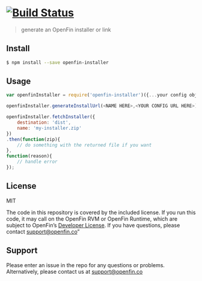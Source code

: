 # [![Build Status][travis-image]][travis-url]

> generate an OpenFin installer or link




## Install

```sh
$ npm install --save openfin-installer
```


## Usage

```js
var openfinInstaller = require('openfin-installer')({...your config obj...});

openfinInstaller.generateInstallUrl(<NAME HERE>,<YOUR CONFIG URL HERE>);

openfinInstaller.fetchInstaller({
	destination: 'dist',
	name: 'my-installer.zip'
})
.then(function(zip){
	// do something with the returned file if you want
},
function(reason){
	// handle error
});

```


## License
MIT

The code in this repository is covered by the included license.  If you run this code, it may call on the OpenFin RVM or OpenFin Runtime, which are subject to OpenFin’s [Developer License](https://openfin.co/developer-agreement/). If you have questions, please contact support@openfin.co”

## Support
Please enter an issue in the repo for any questions or problems. Alternatively, please contact us at support@openfin.co 

[travis-url]: https://travis-ci.org/openfin/openfin-installer.svg
[travis-image]: https://api.travis-ci.org/openfin/openfin-installer.svg?branch=master
